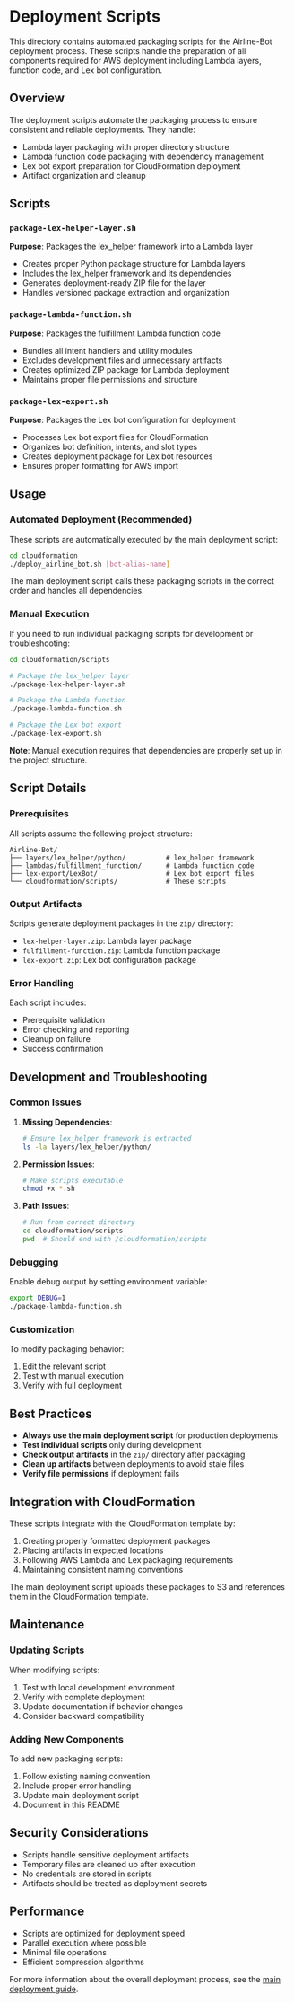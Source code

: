 # Deployment Scripts

This directory contains automated packaging scripts for the Airline-Bot deployment process. These scripts handle the preparation of all components required for AWS deployment including Lambda layers, function code, and Lex bot configuration.

## Overview

The deployment scripts automate the packaging process to ensure consistent and reliable deployments. They handle:
- Lambda layer packaging with proper directory structure
- Lambda function code packaging with dependency management
- Lex bot export preparation for CloudFormation deployment
- Artifact organization and cleanup

## Scripts

### `package-lex-helper-layer.sh`
**Purpose**: Packages the lex_helper framework into a Lambda layer
- Creates proper Python package structure for Lambda layers
- Includes the lex_helper framework and its dependencies
- Generates deployment-ready ZIP file for the layer
- Handles versioned package extraction and organization

### `package-lambda-function.sh`
**Purpose**: Packages the fulfillment Lambda function code
- Bundles all intent handlers and utility modules
- Excludes development files and unnecessary artifacts
- Creates optimized ZIP package for Lambda deployment
- Maintains proper file permissions and structure

### `package-lex-export.sh`
**Purpose**: Packages the Lex bot configuration for deployment
- Processes Lex bot export files for CloudFormation
- Organizes bot definition, intents, and slot types
- Creates deployment package for Lex bot resources
- Ensures proper formatting for AWS import

## Usage

### Automated Deployment (Recommended)
These scripts are automatically executed by the main deployment script:

```bash
cd cloudformation
./deploy_airline_bot.sh [bot-alias-name]
```

The main deployment script calls these packaging scripts in the correct order and handles all dependencies.

### Manual Execution
If you need to run individual packaging scripts for development or troubleshooting:

```bash
cd cloudformation/scripts

# Package the lex_helper layer
./package-lex-helper-layer.sh

# Package the Lambda function
./package-lambda-function.sh

# Package the Lex bot export
./package-lex-export.sh
```

**Note**: Manual execution requires that dependencies are properly set up in the project structure.

## Script Details

### Prerequisites
All scripts assume the following project structure:
```
Airline-Bot/
├── layers/lex_helper/python/          # lex_helper framework
├── lambdas/fulfillment_function/      # Lambda function code
├── lex-export/LexBot/                 # Lex bot export files
└── cloudformation/scripts/            # These scripts
```

### Output Artifacts
Scripts generate deployment packages in the `zip/` directory:
- `lex-helper-layer.zip`: Lambda layer package
- `fulfillment-function.zip`: Lambda function package
- `lex-export.zip`: Lex bot configuration package

### Error Handling
Each script includes:
- Prerequisite validation
- Error checking and reporting
- Cleanup on failure
- Success confirmation

## Development and Troubleshooting

### Common Issues

1. **Missing Dependencies**:
   ```bash
   # Ensure lex_helper framework is extracted
   ls -la layers/lex_helper/python/
   ```

2. **Permission Issues**:
   ```bash
   # Make scripts executable
   chmod +x *.sh
   ```

3. **Path Issues**:
   ```bash
   # Run from correct directory
   cd cloudformation/scripts
   pwd  # Should end with /cloudformation/scripts
   ```

### Debugging
Enable debug output by setting environment variable:
```bash
export DEBUG=1
./package-lambda-function.sh
```

### Customization
To modify packaging behavior:
1. Edit the relevant script
2. Test with manual execution
3. Verify with full deployment

## Best Practices

- **Always use the main deployment script** for production deployments
- **Test individual scripts** only during development
- **Check output artifacts** in the `zip/` directory after packaging
- **Clean up artifacts** between deployments to avoid stale files
- **Verify file permissions** if deployment fails

## Integration with CloudFormation

These scripts integrate with the CloudFormation template by:
1. Creating properly formatted deployment packages
2. Placing artifacts in expected locations
3. Following AWS Lambda and Lex packaging requirements
4. Maintaining consistent naming conventions

The main deployment script uploads these packages to S3 and references them in the CloudFormation template.

## Maintenance

### Updating Scripts
When modifying scripts:
1. Test with local development environment
2. Verify with complete deployment
3. Update documentation if behavior changes
4. Consider backward compatibility

### Adding New Components
To add new packaging scripts:
1. Follow existing naming convention
2. Include proper error handling
3. Update main deployment script
4. Document in this README

## Security Considerations

- Scripts handle sensitive deployment artifacts
- Temporary files are cleaned up after execution
- No credentials are stored in scripts
- Artifacts should be treated as deployment secrets

## Performance

- Scripts are optimized for deployment speed
- Parallel execution where possible
- Minimal file operations
- Efficient compression algorithms

For more information about the overall deployment process, see the [main deployment guide](../DEPLOYMENT_GUIDE.md).
